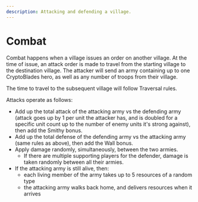 ```yaml
---
description: Attacking and defending a village.
---
```


# Combat

Combat happens when a village issues an order on another village. At the time of issue, an attack order is made to travel from the starting village to the destination village. The attacker will send an army containing up to one CryptoBlades hero, as well as any number of troops from their village. 

The time to travel to the subsequent village will follow Traversal rules.

Attacks operate as follows:

* Add up the total attack of the attacking army vs the defending army \(attack goes up by 1 per unit the attacker has, and is doubled for a specific unit count up to the number of enemy units it's strong against\), then add the Smithy bonus.
* Add up the total defense of the defending army vs the attacking army \(same rules as above\), then add the Wall bonus.
* Apply damage randomly, simultaneously, between the two armies.
  * If there are multiple supporting players for the defender, damage is taken randomly between all their armies.
* If the attacking army is still alive, then:
  * each living member of the army takes up to 5 resources of a random type
  * the attacking army walks back home, and delivers resources when it arrives

